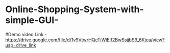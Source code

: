 # Online-Shopping-System-with-simple-GUI-
#Demo video Link - https://drive.google.com/file/d/1v9VtwrHQeTiWiElf2BwSsjjbS9_6Kjea/view?usp=drive_link
